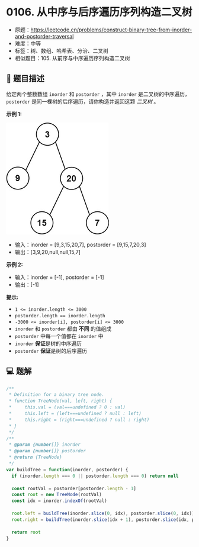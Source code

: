 # 0106. 从中序与后序遍历序列构造二叉树

- 原题：https://leetcode.cn/problems/construct-binary-tree-from-inorder-and-postorder-traversal
- 难度：中等
- 标签：树、数组、哈希表、分治、二叉树
- 相似题目：105. 从前序与中序遍历序列构造二叉树

## 📝 题目描述

给定两个整数数组 `inorder` 和 `postorder` ，其中 `inorder` 是二叉树的中序遍历， `postorder` 是同一棵树的后序遍历，请你构造并返回这颗 _二叉树_ 。

**示例 1:**

![](md-imgs/2024-09-25-16-55-37.png)

- 输入：inorder = [9,3,15,20,7], postorder = [9,15,7,20,3]
- 输出：[3,9,20,null,null,15,7]

**示例 2:**

- 输入：inorder = [-1], postorder = [-1]
- 输出：[-1]

**提示:**

- `1 <= inorder.length <= 3000`
- `postorder.length == inorder.length`
- `-3000 <= inorder[i], postorder[i] <= 3000`
- `inorder` 和 `postorder` 都由 **不同** 的值组成
- `postorder` 中每一个值都在 `inorder` 中
- `inorder` **保证**是树的中序遍历
- `postorder` **保证**是树的后序遍历

## 💻 题解

```javascript
/**
 * Definition for a binary tree node.
 * function TreeNode(val, left, right) {
 *     this.val = (val===undefined ? 0 : val)
 *     this.left = (left===undefined ? null : left)
 *     this.right = (right===undefined ? null : right)
 * }
 */
/**
 * @param {number[]} inorder
 * @param {number[]} postorder
 * @return {TreeNode}
 */
var buildTree = function(inorder, postorder) {
  if (inorder.length === 0 || postorder.length === 0) return null

  const rootVal = postorder[postorder.length - 1]
  const root = new TreeNode(rootVal)
  const idx = inorder.indexOf(rootVal)

  root.left = buildTree(inorder.slice(0, idx), postorder.slice(0, idx))
  root.right = buildTree(inorder.slice(idx + 1), postorder.slice(idx, postorder.length - 1))

  return root
}
```

